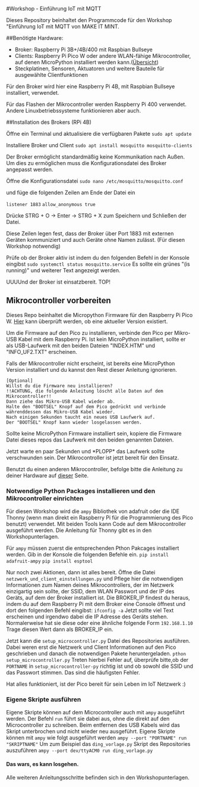 #Workshop - Einführung IoT mit MQTT

Dieses Repository beinhaltet den Programmcode für den Workshop "Einführung IoT mit MQTT von MAKE IT MINT.

##Benötigte Hardware:
- Broker: Raspberry Pi 3B+/4B/400 mit Raspbian Bullseye
- Clients: Raspberry Pi Pico W oder andere WLAN-fähige Mikrocontroller, auf denen MicroPython installiert werden kann.([Übersicht](https://micropython.org/download/))
- Steckplatinen, Sensoren, Aktuatoren und weitere Bauteile für ausgewählte Clientfunktionen

Für den Broker wird hier eine Raspberry Pi 4B, mit Raspbian Bullseye installiert, verwendet.

Für das Flashen der Mikrocontroller werden Raspberry Pi 400 verwendet. Andere Linuxbetriebssysteme funktionieren aber auch.

##Installation des Brokers (RPi 4B)

Öffne ein Terminal und aktualisiere die verfügbaren Pakete
`sudo apt update`

Installiere Broker und Client
`sudo apt install mosquitto mosquitto-clients`

Der Broker ermöglicht standardmäßig keine Kommunikation nach Außen. Um dies zu ermöglichen muss die Konfigurationsdatei des Broker angepasst werden.

Öffne die Konfigurationsdatei
`sudo nano /etc/mosquitto/mosquitto.conf`

und füge die folgenden Zeilen am Ende der Datei ein

`listener 1883`
`allow_anonymous true`

Drücke STRG + O -> Enter -> STRG + X zum Speichern und Schließen der Datei.

Diese Zeilen legen fest, dass der Broker über Port 1883 mit externen Geräten kommuniziert und auch Geräte ohne Namen zulässt. (Für diesen Workshop notwendig)

Prüfe ob der Broker aktiv ist indem du den folgenden Befehl in der Konsole eingibst
`sudo systemctl status mosquitto.service`
Es sollte ein grünes "(is running)" und weiterer Text angezeigt werden.

UUUUnd der Broker ist einsatzbereit. TOP!

## Mikrocontroller vorbereiten
Dieses Repo beinhaltet die Micropython Firmware für den Raspberry Pi Pico W. [Hier](https://micropython.org/download/rp2-pico-w/) kann überprüft werden, ob eine aktueller Version existiert.

Um die Firmware auf den Pico zu installieren, verbinde den Pico per Mikro-USB Kabel mit dem Raspberry Pi. Ist kein MicroPython installiert, sollte er als USB-Laufwerk mit den beiden Dateien "INDEX.HTM" und "INFO_UF2.TXT" erscheinen.

Falls der Mikrocontroller nicht erscheint, ist bereits eine MicroPython Version installiert und du kannst den Rest dieser Anleitung ignorieren.

    [Optional]
    Willst du die Firmware neu installieren?
    !!ACHTUNG, die folgende Anleitung löscht alle Daten auf dem Mikrocontroller!!
    Dann ziehe das Mikro-USB Kabel wieder ab.
    Halte den "BOOTSEL" Knopf auf dem Pico gedrückt und verbinde währenddessen das Mikro-USB Kabel wieder.
    Nach einigen Sekunden taucht ein neues USB Laufwerk auf.
    Der "BOOTSEL" Knopf kann wieder losgelassen werden.

Sollte keine MicroPython Firmware installiert sein, kopiere die Firmware Datei dieses repos das Laufwerk mit den beiden genannten Dateien.

Jetzt warte en paar Sekunden und \*PLOPP\* das Laufwerk sollte verschwunden sein. Der Mikrocontroller ist jetzt bereit für den Einsatz.

Benutzt du einen anderen Mikrocontroller, befolge bitte die Anleitung zu deiner Hardware auf [dieser](https://micropython.org/download/) Seite.

### Notwendige Python Packages installieren und den Mikrocontroller einrichten
Für diesen Workshop wird die `ampy` Bibliothek von adafruit oder die IDE Thonny (wenn man direkt ein Raspberry Pi für die Programmierung des Pico benutzt) verwendet. Mit beiden Tools kann Code auf dem Mikrocontroller ausgeführt werden.
Die Anleitung für Thonny gibt es in den Workshopunterlagen.

Für `ampy` müssen zuerst die entsprechenden Pthon Pakcages installiert werden. Gib in der Konsole die folgenden Befehle ein.
`pip install adafruit-ampy`
`pip install esptool`

Nur noch zwei Aktionen, dann ist alles bereit.
Öffne die Datei `netzwerk_und_client_einstellungen.py` und Pflege hier die notwendigen Informationen zum Namen deines Mikrocontrollers, der im Netzwerk einzigartig sein sollte, der SSID, dem WLAN Passwort und der IP des Geräts, auf dem der Broker installiert ist.
Die BROKER_IP findest du heraus, indem du auf dem Raspberry Pi mit dem Broker eine Console öffnest und dort den folgenden Befehl eingibst:
`ifconfig -a`
Jetzt sollte viel Text erscheinen und irgendwo dabei die IP Adresse des Geräts stehen. Normalerweise hat sie diese oder eine ähnliche folgende Form
`192.168.1.10`
Trage diesen Wert dann als BROKER_IP ein.

Jetzt kann die `setup_microcontroller.py` Datei des Repositories ausführen. Dabei weren erst die Netzwerk und Client Informationen auf den Pico geschrieben und danach die notwendigen Pakete heruntergeladen.
`pthon setup_microcontroller.py`
Treten hierbei Fehler auf, überprüfe bitte,ob der `PORTNAME` in `setup_microcontroller-py` richtig ist und ob sowohl die SSID und das Passwort stimmen. Das sind die häufigsten Fehler.

Hat alles funktioniert, ist der Pico bereit für sein Leben im IoT Netzwerk :)

### Eigene Skripte ausführen
Eigene Skripte können auf dem Microcontroller auch mit `ampy` ausgeführt werden. Der Befehl `run` führt sie dabei aus, ohne die direkt auf den Microcontroller zu schreiben. Beim entfernen des USB Kabels wird das Skript unterbrochen und nicht wieder neu ausgeführt. Eigene Skripte können mit `ampy` wie folgt ausgeführt werden
`ampy --port "PORTNAME" run "SKRIPTNAME"`
Um zum Beispiel das `ding_vorlage.py` Skript des Repositories auszuführen
`ampy --port dev/ttyACM0 run ding_vorlage.py` 

#### Das wars, es kann losgehen.
Alle weiteren Anleitungsschritte befinden sich in den Workshopunterlagen.